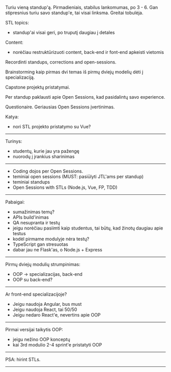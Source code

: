 Turiu vieną standup'ą. Pirmadieniais, stabilus lankomumas, po 3 - 6. Gan stipresnius turiu savo standup'e, tai visai linksma. Greitai tobulėja.

STL topics:
  - standup'ai visai geri, po truputį daugiau į detales

Content:
  - norėčiau restruktūrizuoti content, back-end ir font-end apkeisti vietomis

Recordinti standups, corrections and open-sessions.

Brainstorming kaip pirmas dvi temas iš pirmų dviejų modelių dėti į specializaciją.

Capstone projektų pristatymai.

Per standup paklausti apie Open Sessions, kad pasidalintų savo experience.

Questionaire. Geriausias Open Sessions įvertinimas.

Katya:
- nori STL projekto pristatymo su Vue?

---

Turinys:
- studentų, kurie jau yra pažengę
- nuorodų į įrankius sharinimas

---

- Coding dojos per Open Sessions.
- teminiai open sessions (MUST: pasiūlyti JTL'ams per standup)
- teminiai standups
- Open Sessions with STLs (Node.js, Vue, FP, TDD)

---

Pabaigai:
- sumažinimas temų?
- APIs build'inimas
- QA nesupranta ir testų
- jeigu norėčiau pasiimti kaip studentus, tai būtų, kad žinotų daugiau apie testus
- kodėl pirmame modulyje nėra testų?
- TypeScript gan stresuotas
- dabar jau ne Flask'as, o Node.js + Express

---

Pirmų dviejų modulių strumpinimas:

- OOP -> specializacijas, back-end
- OOP su back-end?

---

Ar front-end specializacijoje?

- Jeigu naudoja Angular, bus must
- Jeigu naudoja React, tai 50/50
- Jeigu nedaro React'e, nevertins apie OOP

---

Pirmai versijai taikytis OOP:

- jeigu nežino OOP konceptų
- kai 3rd modulio 2-4 sprint'e pristatyti OOP

---

PSA: hirint STLs.

---
